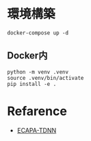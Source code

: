 # 環境構築

```
docker-compose up -d
```

## Docker内

```
python -m venv .venv
source .venv/bin/activate
pip install -e .
```

# Refarence

- [ECAPA-TDNN](https://github.com/TaoRuijie/ECAPA-TDNN)